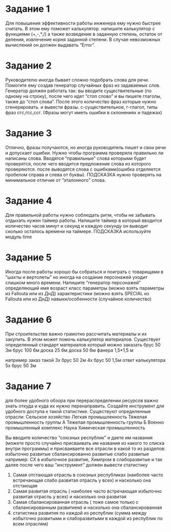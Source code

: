 # Задание 1
Для повышения эффективности работы инженера ему нужно быстрее считать. В этом ему поможет калькулятор. напишите калькулятор с функциями (+,-,*,/) а также возведение в заданную степень, остаток от деления, извлечение корня заданной степени. В случае невозможных вычислений он должен выдавать “Error”.
# Задание 2 
Руководителю иногда бывает сложно подобрать слова для речи. Помогите ему создав генератор случайных фраз из задаваемых слов. Генератор должен работать так: вы вводите существительные (по одному на строку), после чего идет “стоп слово” и вы пишете глаголы, также до “стоп слова”. После этого количество фраз которые нужно сгенерировать. и вывести фразы. с-существительное, г-глагол, типы фраз сгс,гсс,ссг. (Фразы могут иметь ошибки в склонениях и падежах)
# Задание 3 
Отлично, фразы получаются, но иногда руководитель пишет и свои речи и допускает ошибки. Нужно чтобы программа проверяла правильно ли написаны слова. Вводятся “правильные” слова которыми будет проверятся, после чего вводится предложение слова из которого проверяются. после выводятся слова с ошибками(ошибка отделяется пробелом справа и слева от буквы). ПОДСКАЗКА нужно проверять на минимальное отличие от “эталонного” слова.
# Задание 4 
Для правильной работы нужно соблюдать ритм, чтобы не забывать отдыхать нужен таймер работы. Напишите таймер в который вводится количество часов минут и секунд и каждую секунду он выводит сколько осталось времени на таймере. ПОДСКАЗКА используйте модуль time
# Задание 5 
Иногда после работы хорошо бы собраться и поиграть с товарищами в “шахты и вертолеты” но иногда на создание персонажей уходит слишком много времени. Напишите “генератор персонажей” определяющий 
имя
возраст
класс
параметры (можно взять параметры из Fallouta или из ДнД) 
характеристики (можно взять SPECIAL из Fallouta или из ДнД)
навыки/особенности (случайное количество) 
# Задание 6 
При строительстве важно грамотно рассчитать материалы и их закупить. В этом может помочь калькулятор материалов. Существует определенный стандарт материалов который можно заказать 
брус 50 3м
брус 100 6м 
доска 25 6м
доска 50 6м 
фанера 1,5*1,5 м 

например заказ такой 
3х брус 50 2м 
4х брус 50 1,5м 
ответ калькулятора
5х брус 50 3м 

# Задание 7 
для более удобного обзора при перераспределении ресурсов важно знать откуда и куда их нужно перенаправить. Создайте инструмент для удобного доступа к такой статистике.
Существуют определенные отрасли:
Сельское хозяйство
Легкая промышленность
Тяжелая промышленность группы А
Тяжелая промышленность группы Б
Военно промышленный комплекс
Наука
Химическая промышленность

Вы вводите количество “союзных республик” и даете им названия (можете просто случайно присваивать им названия из какого то списка внутри программы) 
и присваиваете все отрасли в какой то из разделов: 
избыточно развитые
сбалансированно развитые
слабо развитые 
например: СХ в избыточное развитие, Химпром в слаборазвитые и так далее 
после чего ваш “инструмент” должен вывести статистику

1. Самая отстающая отрасль в союзных республиках (наиболее часто встречающая слабо развитая отрасль у всех) и насколько она отстающая
2. Самая развитая отрасль ( наиболее часто встречающая избыточно развитая отрасль у всех) и насколько она развитая
3. Самая сбалансированная отрасль ( тоже самое только с сбалансированным развитием) и насколько она сбалансированная 
4. статистика развития по каждой из республик (сумма между избыточно развитыми и слаборазвитыми в каждой из республик по всем отраслям) 
